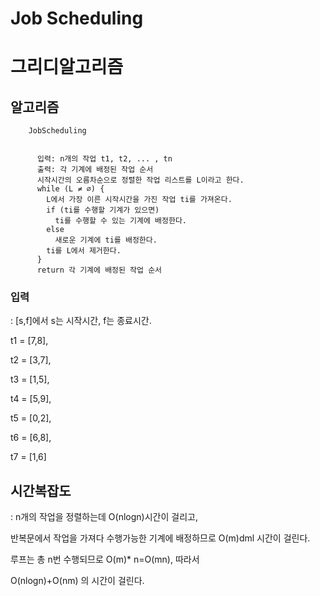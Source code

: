 # Job Scheduling

# 그리디알고리즘

 ## 알고리즘
 
 
        JobScheduling
        
        
          입력: n개의 작업 t1, t2, ... , tn
          출력: 각 기계에 배정된 작업 순서
          시작시간의 오름차순으로 정렬한 작업 리스트를 L이라고 한다.
          while (L ≠ ∅) {
            L에서 가장 이른 시작시간을 가진 작업 ti를 가져온다.
            if (ti를 수행할 기계가 있으면)
              ti를 수행할 수 있는 기계에 배정한다.
            else
              새로운 기계에 ti를 배정한다.
            ti를 L에서 제거한다.
          }
          return 각 기계에 배정된 작업 순서
          
### 입력
: [s,f]에서 s는 시작시간, f는 종료시간.

t1 = [7,8],

t2 = [3,7],

t3 = [1,5],

t4 = [5,9],

t5 = [0,2],

t6 = [6,8],

t7 = [1,6]



## 시간복잡도

: n개의 작업을 정렬하는데 O(nlogn)시간이 걸리고,

반복문에서 작업을 가져다 수행가능한 기계에 배정하므로 O(m)dml 시간이 걸린다.

루프는 총 n번 수행되므로  O(m)* n=O(mn),  따라서

O(nlogn)+O(nm) 의 시간이 걸린다.


